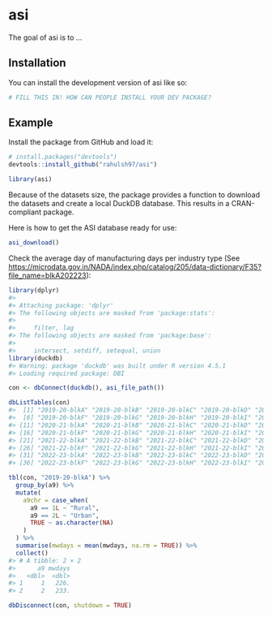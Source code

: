 
<!-- README.md is generated from README.Rmd. Please edit that file -->

# asi

<!-- badges: start -->

<!-- badges: end -->

The goal of asi is to …

## Installation

You can install the development version of asi like so:

``` r
# FILL THIS IN! HOW CAN PEOPLE INSTALL YOUR DEV PACKAGE?
```

## Example

Install the package from GitHub and load it:

``` r
# install.packages("devtools")
devtools::install_github("rahulsh97/asi")
```

``` r
library(asi)
```

Because of the datasets size, the package provides a function to
download the datasets and create a local DuckDB database. This results
in a CRAN-compliant package.

Here is how to get the ASI database ready for use:

``` r
asi_download()
```

Check the average day of manufacturing days per industry type (See
<https://microdata.gov.in/NADA/index.php/catalog/205/data-dictionary/F35?file_name=blkA202223>):

``` r
library(dplyr)
#> 
#> Attaching package: 'dplyr'
#> The following objects are masked from 'package:stats':
#> 
#>     filter, lag
#> The following objects are masked from 'package:base':
#> 
#>     intersect, setdiff, setequal, union
library(duckdb)
#> Warning: package 'duckdb' was built under R version 4.5.1
#> Loading required package: DBI

con <- dbConnect(duckdb(), asi_file_path())

dbListTables(con)
#>  [1] "2019-20-blkA" "2019-20-blkB" "2019-20-blkC" "2019-20-blkD" "2019-20-blkE"
#>  [6] "2019-20-blkF" "2019-20-blkG" "2019-20-blkH" "2019-20-blkI" "2019-20-blkJ"
#> [11] "2020-21-blkA" "2020-21-blkB" "2020-21-blkC" "2020-21-blkD" "2020-21-blkE"
#> [16] "2020-21-blkF" "2020-21-blkG" "2020-21-blkH" "2020-21-blkI" "2020-21-blkJ"
#> [21] "2021-22-blkA" "2021-22-blkB" "2021-22-blkC" "2021-22-blkD" "2021-22-blkE"
#> [26] "2021-22-blkF" "2021-22-blkG" "2021-22-blkH" "2021-22-blkI" "2021-22-blkJ"
#> [31] "2022-23-blkA" "2022-23-blkB" "2022-23-blkC" "2022-23-blkD" "2022-23-blkE"
#> [36] "2022-23-blkF" "2022-23-blkG" "2022-23-blkH" "2022-23-blkI" "2022-23-blkJ"

tbl(con, "2019-20-blkA") %>%
  group_by(a9) %>%
  mutate(
    a9chr = case_when(
      a9 == 1L ~ "Rural",
      a9 == 2L ~ "Urban",
      TRUE ~ as.character(NA)
    )
  ) %>%
  summarise(mwdays = mean(mwdays, na.rm = TRUE)) %>%
  collect()
#> # A tibble: 2 × 2
#>      a9 mwdays
#>   <dbl>  <dbl>
#> 1     1   226.
#> 2     2   233.

dbDisconnect(con, shutdown = TRUE)
```

